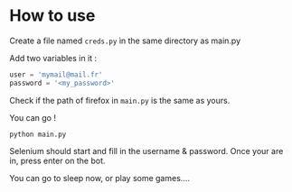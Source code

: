 # How to use 



Create a file named `creds.py`  ìn the same directory as main.py 

Add two variables in it : 

````python
user = 'mymail@mail.fr'
password = '<my_password>'
````

Check if the path of firefox in `main.py` is the same as yours.

You can go !

```
python main.py
```

Selenium should start and fill in the username & password. Once your are in, press enter on the bot.

You can go to sleep now, or play some games....